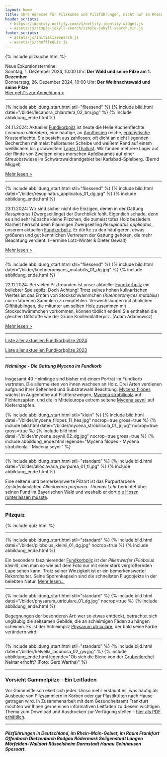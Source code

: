 ```yaml
---
layout: home
title: Ihre Adresse für Pilzkunde und Pilzführungen, nicht nur im Rhein-Main-Gebiet
header_scripts:
  - https://identity.netlify.com/v1/netlify-identity-widget.js
  - assets/js/simple-jekyll-search/simple-jekyll-search.min.js
footer_scripts:
  - assets/js/initializeSearch.js
  - assets/js/shuffleQuiz.js
---
```

{% include pilzsuche.html %}

Neue Exkursionstermine:\
Sonntag, 1. Dezember 2024, 10:00 Uhr: **Der Wald und seine Pilze am 1. Dezember**\
Donnerstag, 26. Dezember 2024, 10:00 Uhr: **Der Weihnachtswald und seine Pilze**\
[Hier geht's zur Anmeldung >](/termine)

- - -

{% include abbildung_start.html stil="fliessend" %}
{% include bild.html datei="/bilder/lecanora_chlarotera_02_bm.jpg" %}
{% include abbildung_ende.html %}

24.11.2024: Aktueller [Fundkorbpilz](AA "Glossar-") ist heute die Helle Kuchenflechte *Lecanora chlarotera*, eine häufige, an [Apothecien](<Apothecien "Glossar">) reiche, [epiphytische ](<epiphytisch "Glossar">)Krustenflechte. Sie besteht aus zahllosen, oft dicht an dicht liegenden Becherchen mit meist hellbrauner Scheibe und weißem Rand auf einem weißlichem bis grauweißem [Lager (Thallus)](<Lager "Glossar">). Wir fanden mehrere Lager auf der Rinde von Zweigen eines morschen Apfelbaumes auf einer Streuobstwiese im Schwarzwaldrandgebiet bei Karlsbad-Spielberg. (Bernd Miggel)

[Mehr lesen >](/pilze/lecanora-chlarotera-helle-kuchenflechte)

<div style="clear:  both"></div>

- - -

{% include abbildung_start.html stil="fliessend" %}
{% include bild.html datei="/bilder/resupinatus_applicatus_01_dg.jpg" %}
{% include abbildung_ende.html %}

23.11.2024: Wir sind sicher nicht die Einzigen, denen in der Gattung *Resupinatus* (Zwergseitlinge) der Durchblick fehlt. Eigentlich schade, denn es sind sehr hübsche kleine Pilzchen, die zumeist totes Holz besiedeln. Klarheit herrscht beim Flaumigen Zwergseitling *Resupinatus applicatus*, unserem aktuellen [Fundkorbpilz](AA "Glossar-"). Er dürfte zu den häufigeren, etwas größeren und gut kenntlichen Vertretern der Gattung gehören, die mehr Beachtung verdient. (Hermine Lotz-Winter & Dieter Gewalt)

[Mehr lesen >](/pilze/resupinatus-applicatus-flaumiger-zwergseitling)

<div style="clear:  both"></div>

- - -

{% include abbildung_start.html stil="fliessend" %}
{% include bild.html datei="/bilder/kuehneromyces_mutabilis_01_dg.jpg" %}
{% include abbildung_ende.html %}

22.11.2024: Bei vielen Pilzfreunden ist unser aktueller [Fundkorbpilz](AA "Glossar-") ein beliebter Speisepilz. Doch Achtung! Trotz seines hohen kulinarischen Wertes ist das Ernten von Stockschwämmchen (*Kuehneromyces mutabilis*) nur erfahrenen Sammlern zu empfehlen. Verwechslungen mit ähnlichen [Gifthäublingen](/pilze/galerina-marginata-gifthäubling), die mitunter am selben Holz zusammen mit Stockschwämmchen vorkommen, können tödlich enden! Sie enthalten die gleichen Giftstoffe wie der Grüne Knollenblätterpilz. (Adam Adamowicz)

[Mehr lesen >](/pilze/kuehneromyces-mutabilis-stockschwämmchen)

<div style="clear:  both"></div>

- - -

[Liste aller aktuellen Fundkorbpilze 2024](/artikel/liste-aller-aktuellen-fundkorbpilze-2024.html)

[Liste aller aktuellen Fundkorbpilze 2023](/artikel/liste-aller-aktuellen-fundkorbpilze-2023.html)

- - -

##### Helmlinge - Die Gattung *Mycena* im Fundkorb

Insgesamt 40 Helmlinge sind bisher mit einem Porträt im Fundkorb vertreten. Die allermeisten von ihnen wachsen an Holz. Drei Arten verdienen aufgrund ihrer Seltenheit und Substratwahl Beachtung. [Mycena filopes](/pilze/mycena-filopes-zerbrechlicher-fadenhelmling) wächst in Augenhöhe auf Fichtenzweigen, [Mycena strobilicola](/pilze/mycena-strobilicola-fichtenzapfenhelmling) auf Fichtenzapfen, und die in Mitteleuropa extrem seltene [Mycena seynii](/pilze/mycena-seynii-mediterraner-kiefernzapfenhelmling) auf Kiefernzapfen.

{% include abbildung_start.html stil="klein" %}
{% include bild.html datei="/bilder/mycena_filopes_11_hes.jpg" nocrop=true gross=true %}
{% include bild.html datei="/bilder/mycena_strobilicola_01_jr.jpg" nocrop=true gross=true %}
{% include bild.html datei="/bilder/mycena_seynii_02_dg.jpg" nocrop=true gross=true %}
{% include abbildung_ende.html legende="Mycena filopes - Mycena strobilicola - Mycena seynii" %}

- - -

{% include abbildung_start.html stil="standard" %}
{% include bild.html datei="/bilder/alloclavaria_purpurea_01_tl.jpg" %}
{% include abbildung_ende.html %}

Eine seltene und bemerkenswerte Pilzart ist das Purpurfarbene Zystidenkeulchen *Alloclavaria purpurea*. *Thomas Lehr* berichtet über seinen Fund im Bayerischen Wald und weshalb er dort [die Hosen runterlassen musste](/pilze/alloclavaria-purpurea-purpurfarbenes-zystidenkeulchen).

- - -

### Pilzquiz

{% include quiz.html %}

- - -

{% include abbildung_start.html stil="standard" %}
{% include bild.html datei="/bilder/pilobolus_kleinii_01_dg.jpg" nocrop=true %}
{% include abbildung_ende.html %}

Ein besonders faszinierender [Fundkorbpilz](AA "Glossar-") ist der *Pillenwerfer (Pilobolus kleinii)*, den man so wie auf dem Foto nur mit einer stark vergrößernden Lupe sehen kann. Trotz seiner Winzigkeit ist er ein bemerkenswerter Rekordhalter. Seine Sporenkapseln sind die schnellsten Flugobjekte in der belebten Natur. [Mehr lesen...](/pilze/pilobolus-kleinii-pillenwerfer)

- - -

{% include abbildung_start.html stil="standard" %}
{% include bild.html datei="/bilder/physarum_utriculare_01_dg.jpg" nocrop=true %}
{% include abbildung_ende.html %}

Begegnungen der besonderen Art: wer so etwas entdeckt, betrachtet sich ungläubig die seltsamen Gebilde, die an schleimigen Fäden zu hängen scheinen. Es ist der Schleimpilz [Physarum utriculare](/pilze/physarum-utriculare-fadenfruchtschleimpilz), der bald seine Farbe verändern wird.

- - -

{% include abbildung_start.html stil="standard" %}
{% include bild.html datei="/bilder/helvella_lacunosa_02_gw.jpg" %}
{% include abbildung_ende.html legende="Ob sich die Biene von der <a href='/pilze/helvella-lacunosa-grubenlorchel'>Grubenlorchel</a> Nektar erhofft?  (Foto: Gerd Wartha)" %}

- - -

### Vorsicht Gammelpilze – Ein Leitfaden

Vor Gammelfleisch ekelt sich jeder. Umso mehr erstaunt es, was häufig als Ausbeute von Pilzsammlern in Körben oder gar Plastiktüten nach Hause getragen wird. In Zusammenarbeit mit dem Gesundheitsamt Frankfurt möchten wir Ihnen gerne einen informativen Leitfaden zu diesem wichtigen Thema zum Download und Ausdrucken zur Verfügung stellen – [hier als PDF erhältlich](/assets/docs/Fundkorb.de-Gammelpilze.pdf).

- - -

##### Pilzführungen in Deutschland, im Rhein-Main-Gebiet, im Raum Frankfurt Offenbach Dietzenbach Rodgau Rödermark Seligenstadt Langen Mörfelden-Walldort Rüsselsheim Darmstadt Hanau Gelnhausen Spessart.